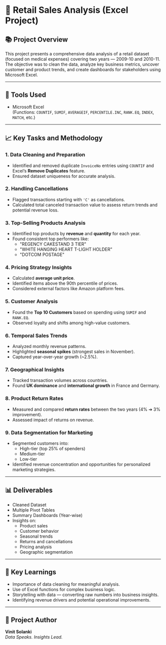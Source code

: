 # 🛒 Retail Sales Analysis (Excel Project)

## 📚 Project Overview
This project presents a comprehensive data analysis of a retail dataset (focused on medical expenses) covering two years — 2009-10 and 2010-11.  
The objective was to clean the data, analyze key business metrics, uncover customer and product trends, and create dashboards for stakeholders using Microsoft Excel.

---

## 🔧 Tools Used
- Microsoft Excel  
  (Functions: `COUNTIF`, `SUMIF`, `AVERAGEIF`, `PERCENTILE.INC`, `RANK.EQ`, `INDEX`, `MATCH`, etc.)

---

## 📈 Key Tasks and Methodology

### 1. Data Cleaning and Preparation
- Identified and removed duplicate `InvoiceNo` entries using `COUNTIF` and Excel’s **Remove Duplicates** feature.
- Ensured dataset uniqueness for accurate analysis.

### 2. Handling Cancellations
- Flagged transactions starting with `'C'` as cancellations.
- Calculated total canceled transaction value to assess return trends and potential revenue loss.

### 3. Top-Selling Products Analysis
- Identified top products by **revenue** and **quantity** for each year.
- Found consistent top performers like:
  - "REGENCY CAKESTAND 3 TIER"
  - "WHITE HANGING HEART T-LIGHT HOLDER"
  - "DOTCOM POSTAGE"
  
### 4. Pricing Strategy Insights
- Calculated **average unit price**.
- Identified items above the 90th percentile of prices.
- Considered external factors like Amazon platform fees.

### 5. Customer Analysis
- Found the **Top 10 Customers** based on spending using `SUMIF` and `RANK.EQ`.
- Observed loyalty and shifts among high-value customers.

### 6. Temporal Sales Trends
- Analyzed monthly revenue patterns.
- Highlighted **seasonal spikes** (strongest sales in November).
- Captured year-over-year growth (~2.5%).

### 7. Geographical Insights
- Tracked transaction volumes across countries.
- Found **UK dominance** and **international growth** in France and Germany.

### 8. Product Return Rates
- Measured and compared **return rates** between the two years (4% ➔ 3% improvement).
- Assessed impact of returns on revenue.

### 9. Data Segmentation for Marketing
- Segmented customers into:
  - High-tier (top 25% of spenders)
  - Medium-tier
  - Low-tier
- Identified revenue concentration and opportunities for personalized marketing strategies.

---

## 📊 Deliverables
- Cleaned Dataset
- Multiple Pivot Tables
- Summary Dashboards (Year-wise)
- Insights on:
  - Product sales
  - Customer behavior
  - Seasonal trends
  - Returns and cancellations
  - Pricing analysis
  - Geographic segmentation

---

## 🎯 Key Learnings
- Importance of data cleaning for meaningful analysis.
- Use of Excel functions for complex business logic.
- Storytelling with data — converting raw numbers into business insights.
- Identifying revenue drivers and potential operational improvements.

---

## 📌 Project Author
**Vinit Solanki**  
_Data Speaks. Insights Lead._
